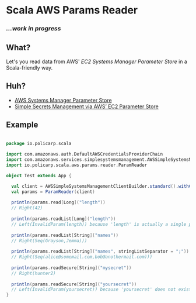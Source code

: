 # Scala AWS Params Reader
### _...work in progress_

## What?
Let's you read data from AWS' _EC2 Systems Manager Parameter Store_ in a Scala-friendly way.

## Huh?
- [AWS Systems Manager Parameter Store](http://docs.aws.amazon.com/systems-manager/latest/userguide/systems-manager-paramstore.html)
- [Simple Secrets Management via AWS’ EC2 Parameter Store](https://medium.com/@mda590/simple-secrets-management-via-aws-ec2-parameter-store-737477e19450)

## Example
```scala
  
package io.policarp.scala

import com.amazonaws.auth.DefaultAWSCredentialsProviderChain
import com.amazonaws.services.simplesystemsmanagement.AWSSimpleSystemsManagementClientBuilder
import io.policarp.scala.aws.params.reader.ParamReader

object Test extends App {

  val client = AWSSimpleSystemsManagementClientBuilder.standard().withCredentials(new DefaultAWSCredentialsProviderChain()).build()
  val params = ParamReader(client)
  
  println(params.read[Long]("length"))
  // Right(42)
  
  println(params.readList[Long]("length"))
  // Left(InvalidParam(length)) because 'length' is actually a single parameter
  
  println(params.readList[String]("names"))
  // Right(Seq(Grayson,Jemma)))
  
  println(params.readList[String]("names", stringListSeparator = ";"))
  // Right(Seq(alice@somemail.com,bob@anothermail.com)))  
  
  println(params.readSecure[String]("mysecret"))
  // Right(hunter2)
  
  println(params.readSecure[String]("yoursecret"))
  // Left(InvalidParam(yoursecret)) because 'yoursecret' does not exist
}

```